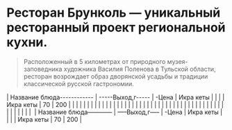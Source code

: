 # Ресторан Брунколь — уникальный ресторанный проект региональной кухни.
 >Расположенный в 5 километрах от природного музея-заповедника художника Василия Поленова в Тульской области, ресторан возрождает образ дворянской усадьбы и традиции классической русской гастрономии.	

| Название блюда------------ | -----Выход,г----- | -Цена
| Икра кеты | | |
| Икра кеты | 70 | 200 |
|   |   |   |
|   |   |   |
|   |   |   |
|   |   |   |
|   |   |   |
|   |   |   |
|   |   |   |
|   |   |   |
|   |   |   |
|   |   |   |
|   |   |   |
|   |   |   |
​
| Название блюда———— | —–Выход,г—– | -Цена
| Икра кеты | | |
| Икра кеты | 70 | 200 |

